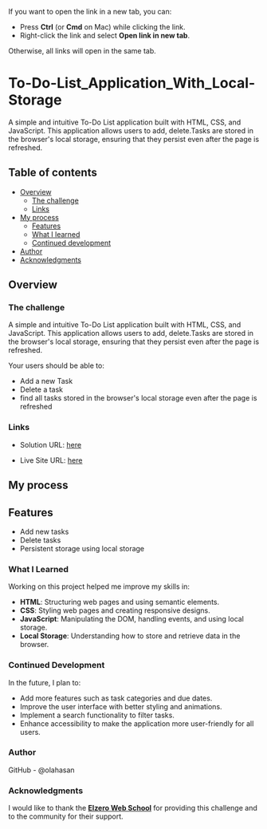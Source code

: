 If you want to open the link in a new tab, you can:

- Press **Ctrl** (or **Cmd** on Mac) while clicking the link.
- Right-click the link and select **Open link in new tab**.

Otherwise, all links will open in the same tab.

# To-Do-List_Application_With_Local-Storage

A simple and intuitive To-Do List application built with HTML, CSS, and JavaScript. This application allows users to add, delete.Tasks are stored in the browser's local storage, ensuring that they persist even after the page is refreshed.


## Table of contents

- [Overview](#overview)
  - [The challenge](#the-challenge)
  - [Links](#links)
- [My process](#my-process)
  - [Features](#Features)
  - [What I learned](#what-i-learned)
  - [Continued development](#continued-development)
- [Author](#author)
- [Acknowledgments](#Acknowledgments)

## Overview

### The challenge

A simple and intuitive To-Do List application built with HTML, CSS, and JavaScript. This application allows users to add, delete.Tasks are stored in the browser's local storage, ensuring that they persist even after the page is refreshed.


Your users should be able to:

- Add a new Task
- Delete a task
- find all tasks stored in the browser's local storage even after the page is refreshed

### Links

- Solution URL: [here](https://github.com/olahasan/To-Do-List_Application_With_Local-Storage)

- Live Site URL: [here](https://olahasan.github.io/To-Do-List_Application_With_Local-Storage/)

## My process

## Features

- Add new tasks
- Delete tasks
- Persistent storage using local storage

### What I Learned

Working on this project helped me improve my skills in:
- **HTML**: Structuring web pages and using semantic elements.
- **CSS**: Styling web pages and creating responsive designs.
- **JavaScript**: Manipulating the DOM, handling events, and using local storage.
- **Local Storage**: Understanding how to store and retrieve data in the browser.

### Continued Development

In the future, I plan to:
- Add more features such as task categories and due dates.
- Improve the user interface with better styling and animations.
- Implement a search functionality to filter tasks.
- Enhance accessibility to make the application more user-friendly for all users.

### Author

GitHub - @olahasan

### Acknowledgments

I would like to thank the **[Elzero Web School](https://elzero.org/)** for providing this challenge and to the community for their support.

